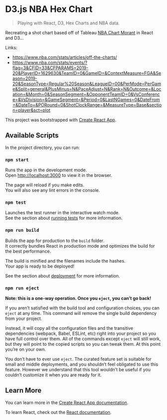 # D3.js NBA Hex Chart

> Playing with React, D3, Hex Charts and NBA data.

Recreating a shot chart based off of Tableau [NBA Chart Morant](https://public.tableau.com/profile/jovanipink#!/vizhome/NBA_16088323647060/NBAChartMorant) in React and D3...

Links:

- https://www.nba.com/stats/articles/off-the-charts/
- https://www.nba.com/stats/events/?flag=3&CFID=33&CFPARAMS=2019-20&PlayerID=1629630&TeamID=0&GameID=&ContextMeasure=FGA&Season=2019-20&SeasonType=Regular%20Season&LeagueID=00&PerMode=PerGame&Split=general&PlusMinus=N&PaceAdjust=N&Rank=N&Outcome=&Location=&Month=0&SeasonSegment=&OpponentTeamID=0&VsConference=&VsDivision=&GameSegment=&Period=0&LastNGames=0&DateFrom=&DateTo=&PORound=0&ShotClockRange=&MeasureType=Base&section=player&sct=plot

This project was bootstrapped with [Create React App](https://github.com/facebook/create-react-app).

## Available Scripts

In the project directory, you can run:

### `npm start`

Runs the app in the development mode.\
Open [http://localhost:3000](http://localhost:3000) to view it in the browser.

The page will reload if you make edits.\
You will also see any lint errors in the console.

### `npm test`

Launches the test runner in the interactive watch mode.\
See the section about [running tests](https://facebook.github.io/create-react-app/docs/running-tests) for more information.

### `npm run build`

Builds the app for production to the `build` folder.\
It correctly bundles React in production mode and optimizes the build for the best performance.

The build is minified and the filenames include the hashes.\
Your app is ready to be deployed!

See the section about [deployment](https://facebook.github.io/create-react-app/docs/deployment) for more information.

### `npm run eject`

**Note: this is a one-way operation. Once you `eject`, you can’t go back!**

If you aren’t satisfied with the build tool and configuration choices, you can `eject` at any time. This command will remove the single build dependency from your project.

Instead, it will copy all the configuration files and the transitive dependencies (webpack, Babel, ESLint, etc) right into your project so you have full control over them. All of the commands except `eject` will still work, but they will point to the copied scripts so you can tweak them. At this point you’re on your own.

You don’t have to ever use `eject`. The curated feature set is suitable for small and middle deployments, and you shouldn’t feel obligated to use this feature. However we understand that this tool wouldn’t be useful if you couldn’t customize it when you are ready for it.

## Learn More

You can learn more in the [Create React App documentation](https://facebook.github.io/create-react-app/docs/getting-started).

To learn React, check out the [React documentation](https://reactjs.org/).
